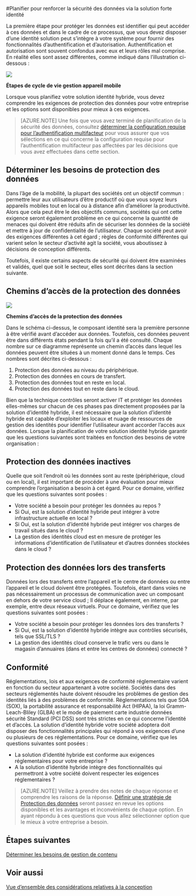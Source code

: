 <properties
    pageTitle="Azure Active Directory hybride identité conception - déterminer les besoins de protection des données | Microsoft Azure"
    description="Lorsque vous planifiez votre solution identité hybride, identifiez les exigences de protection des données pour votre entreprise et les options sont disponibles pour mieux à ces exigences."
    documentationCenter=""
    services="active-directory"
    authors="billmath"
    manager="femila"
    editor=""/>

<tags
    ms.service="active-directory"
    ms.devlang="na"
    ms.topic="article"
    ms.tgt_pltfrm="na"
    ms.workload="identity" 
    ms.date="08/08/2016"
    ms.author="billmath"/>

#<a name="plan-for-enhancing-data-security-through-strong-identity-solution"></a>Planifier pour renforcer la sécurité des données via la solution forte identité

La première étape pour protéger les données est identifier qui peut accéder à ces données et dans le cadre de ce processus, que vous devez disposer d’une identité solution peut s’intègre à votre système pour fournir des fonctionnalités d’authentification et d’autorisation. Authentification et autorisation sont souvent confondus avec eux et leurs rôles mal comprise. En réalité elles sont assez différentes, comme indiqué dans l’illustration ci-dessous :

![](./media/hybrid-id-design-considerations/mobile-devicemgt-lifecycle.png)
 
**Étapes de cycle de vie gestion appareil mobile**

Lorsque vous planifiez votre solution identité hybride, vous devez comprendre les exigences de protection des données pour votre entreprise et les options sont disponibles pour mieux à ces exigences.
 
>[AZURE.NOTE]
Une fois que vous avez terminé de planification de la sécurité des données, consultez [déterminer la configuration requise pour l’authentification multifacteur](active-directory-hybrid-identity-design-considerations-multifactor-auth-requirements.md) pour vous assurer que vos sélections en ce qui concerne la configuration requise pour l’authentification multifacteur pas affectées par les décisions que vous avez effectuées dans cette section.

## <a name="determine-data-protection-requirements"></a>Déterminer les besoins de protection des données
Dans l’âge de la mobilité, la plupart des sociétés ont un objectif commun : permettre leur aux utilisateurs d’être productif où que vous soyez leurs appareils mobiles tout en local ou à distance afin d’améliorer la productivité. Alors que cela peut être le des objectifs communs, sociétés qui ont cette exigence seront également problème en ce qui concerne la quantité de menaces qui doivent être réduits afin de sécuriser les données de la société et mettre à jour de confidentialité de l’utilisateur. Chaque société peut avoir des exigences différentes à cet égard ; règles de conformité différentes qui varient selon le secteur d’activité agit la société, vous aboutissez à décisions de conception différents. 

Toutefois, il existe certains aspects de sécurité qui doivent être examinées et validés, quel que soit le secteur, elles sont décrites dans la section suivante.

## <a name="data-protection-paths"></a>Chemins d’accès de la protection des données

![](./media/hybrid-id-design-considerations/data-protection-paths.png)
 
**Chemins d’accès de la protection des données**

Dans le schéma ci-dessus, le composant identité sera la première personne à être vérifié avant d’accéder aux données. Toutefois, ces données peuvent être dans différents états pendant la fois qu’il a été consulté. Chaque nombre sur ce diagramme représente un chemin d’accès dans lequel les données peuvent être situées à un moment donné dans le temps. Ces nombres sont décrites ci-dessous :

1. Protection des données au niveau du périphérique.
2. Protection des données en cours de transfert.
3. Protection des données tout en reste en local.
4. Protection des données tout en reste dans le cloud.

Bien que la technique contrôles seront activer IT et protéger les données elles-mêmes sur chacun de ces phases pas directement proposées par la solution d’identité hybride, il est nécessaire que la solution d’identité hybride est capable d’exploiter les locaux et nuage de ressources de gestion des identités pour identifier l’utilisateur avant accorder l’accès aux données. Lorsque la planification de votre solution identité hybride garantir que les questions suivantes sont traitées en fonction des besoins de votre organisation :

## <a name="data-protection-at-rest"></a>Protection des données inactives
Quelle que soit l’endroit où les données sont au reste (périphérique, cloud ou en local), il est important de procéder à une évaluation pour mieux comprendre l’organisation a besoin à cet égard. Pour ce domaine, vérifiez que les questions suivantes sont posées :

- Votre société a besoin pour protéger les données au repos ?
 - Si Oui, est la solution d’identité hybride peut intégrer à votre infrastructure actuelle en local ?
 - Si Oui, est la solution d’identité hybride peut intégrer vos charges de travail situés dans le cloud ?
- La gestion des identités cloud est en mesure de protéger les informations d’identification de l’utilisateur et d’autres données stockées dans le cloud ?

## <a name="data-protection-in-transit"></a>Protection des données lors des transferts
Données lors des transferts entre l’appareil et le centre de données ou entre l’appareil et le cloud doivent être protégées. Toutefois, étant dans voies ne pas nécessairement un processus de communication avec un composant en dehors de votre service cloud ; Il déplace également, en interne, par exemple, entre deux réseaux virtuels. Pour ce domaine, vérifiez que les questions suivantes sont posées :

- Votre société a besoin pour protéger les données lors des transferts ?
 - Si Oui, est la solution d’identité hybride intègre aux contrôles sécurisés, tels que SSL/TLS ?
- La gestion des identités cloud conserve le trafic vers ou dans le magasin d’annuaires (dans et entre les centres de données) connecté ?


## <a name="compliance"></a>Conformité
Réglementations, lois et aux exigences de conformité réglementaire varient en fonction du secteur appartenant à votre société. Sociétés dans des secteurs réglementés haute doivent résoudre les problèmes de gestion des identités liés à des problèmes de conformité. Réglementations tels que SOA (SOX), la portabilité assurance et responsabilité Act (HIPAA), la loi Gramm-Leach-Bliley (GLBA) et le mode de paiement carte industrie données sécurité Standard (PCI DSS) sont très strictes en ce qui concerne l’identité et d’accès. La solution d’identité hybride votre société adoptera doit disposer des fonctionnalités principales qui répond à vos exigences d’une ou plusieurs de ces réglementations. Pour ce domaine, vérifiez que les questions suivantes sont posées :

- La solution d’identité hybride est conforme aux exigences réglementaires pour votre entreprise ?
- A la solution d’identité hybride intègre des fonctionnalités qui permettront à votre société doivent respecter les exigences réglementaires ? 
 
>[AZURE.NOTE]
Veillez à prendre des notes de chaque réponse et comprendre les raisons de la réponse. [Définir une stratégie de Protection des données](active-directory-hybrid-identity-design-considerations-data-protection-strategy.md) seront passez en revue les options disponibles et les avantages et inconvénients de chaque option.  En ayant répondu à ces questions que vous allez sélectionner option que le mieux à votre entreprise a besoin.

## <a name="next-steps"></a>Étapes suivantes
 [Déterminer les besoins de gestion de contenu](active-directory-hybrid-identity-design-considerations-contentmgt-requirements.md)


## <a name="see-also"></a>Voir aussi
[Vue d’ensemble des considérations relatives à la conception](active-directory-hybrid-identity-design-considerations-overview.md)
